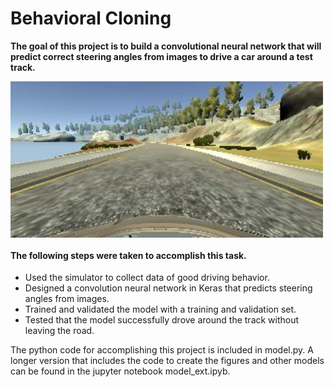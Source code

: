 # **Behavioral Cloning** 

**The goal of this project is to build a convolutional neural network that will predict correct steering angles from images to drive a car around a test track.**

<img src="writeup_images/main.jpg" alt="main" width="500px;" align="center"/>

#### The following steps were taken to accomplish this task.
* Used the simulator to collect data of good driving behavior.
* Designed a convolution neural network in Keras that predicts steering angles from images.
* Trained and validated the model with a training and validation set.
* Tested that the model successfully drove around the track without leaving the road.

The python code for accomplishing this project is included in model.py.  A longer version that includes the code to create the figures and other models can be found in the jupyter notebook model_ext.ipyb.  
